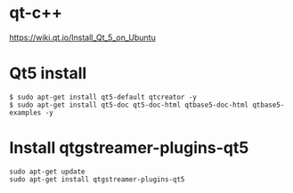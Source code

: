 # qt-c++

https://wiki.qt.io/Install_Qt_5_on_Ubuntu
# Qt5 install
```
$ sudo apt-get install qt5-default qtcreator -y
$ sudo apt-get install qt5-doc qt5-doc-html qtbase5-doc-html qtbase5-examples -y
```
# Install qtgstreamer-plugins-qt5
```
sudo apt-get update
sudo apt-get install qtgstreamer-plugins-qt5
```
